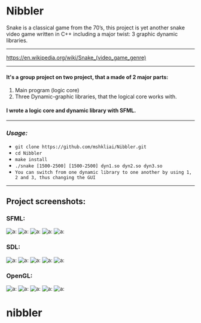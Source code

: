 # Nibbler
Snake is a classical game from the 70’s, this project is yet another snake video game written in C++ including a major twist: 3 graphic dynamic libraries.

***
<https://en.wikipedia.org/wiki/Snake_(video_game_genre)>

***
#### It's a group project on two project, that a made of 2 major parts:
1. Main program (logic core)
2. Three Dynamic-graphic libraries, that the logical core works with.
#### I wrote a logic core and dynamic library with SFML.

***
### ***Usage:***

* `git clone https://github.com/mshkliai/Nibbler.git`
* `cd Nibbler`
* `make install`
* `./snake [1500-2500] [1500-2500] dyn1.so dyn2.so dyn3.so`
* `You can switch from one dynamic library to one another by
using 1, 2 and 3, thus changing the GUI`

***
## Project screenshots:
### SFML:
![a:](https://github.com/mshkliai/Nibbler/raw/master/screenshots/sfmlMenu.png)
![a:](https://github.com/mshkliai/Nibbler/raw/master/screenshots/sfml1.png)
![a:](https://github.com/mshkliai/Nibbler/raw/master/screenshots/sfml2.png)
![a:](https://github.com/mshkliai/Nibbler/raw/master/screenshots/sfmlGameO.png)
![a:](https://github.com/mshkliai/Nibbler/raw/master/screenshots/sfmlL.png)
### SDL:
![a:](https://github.com/mshkliai/Nibbler/raw/master/screenshots/sdlMenu.png)
![a:](https://github.com/mshkliai/Nibbler/raw/master/screenshots/sdl1.png)
![a:](https://github.com/mshkliai/Nibbler/raw/master/screenshots/sdl2.png)
![a:](https://github.com/mshkliai/Nibbler/raw/master/screenshots/sdlGameO.png)
![a:](https://github.com/mshkliai/Nibbler/raw/master/screenshots/sdlL.png)
### OpenGL:
![a:](https://github.com/mshkliai/Nibbler/raw/master/screenshots/openglMenu.png)
![a:](https://github.com/mshkliai/Nibbler/raw/master/screenshots/opengl.png)
![a:](https://github.com/mshkliai/Nibbler/raw/master/screenshots/opengl2.png)
![a:](https://github.com/mshkliai/Nibbler/raw/master/screenshots/openglGameO.png)
![a:](https://github.com/mshkliai/Nibbler/raw/master/screenshots/openglL.png)
# nibbler
